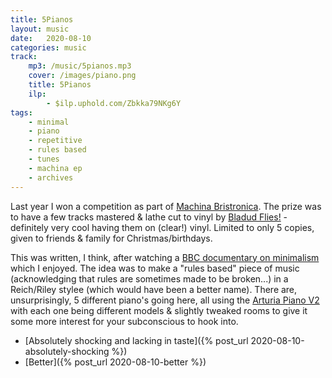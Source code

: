 ```yaml
---
title: 5Pianos
layout: music
date:   2020-08-10
categories: music
track:
    mp3: /music/5pianos.mp3
    cover: /images/piano.png
    title: 5Pianos
    ilp:
        - $ilp.uphold.com/Zbkka79NKg6Y
tags:
    - minimal
    - piano
    - repetitive
    - rules based
    - tunes
    - machina ep
    - archives
---
```


Last year I won a competition as part of [Machina Bristronica](https://www.factmag.com/2019/01/29/machina-bristronica-2019-synth-expo-final-lineup/). The prize was to have a few tracks mastered & lathe cut to vinyl by [Bladud Flies!](http://bladudflies.com/) - definitely very cool having them on (clear!) vinyl. Limited to only 5 copies, given to friends & family for Christmas/birthdays.

This was written, I think, after watching a [BBC documentary on minimalism](https://www.bbc.co.uk/programmes/b09tbh10) which I enjoyed. The idea was to make a "rules based" piece of music (acknowledging that rules are sometimes made to be broken...) in a Reich/Riley stylee (which would have been a better name). There are, unsurprisingly, 5 different piano's going here, all using the [Arturia Piano V2](https://www.arturia.com/products/analog-classics/piano-v/overview) with each one being different models & slightly tweaked rooms to give it some more interest for your subconscious to hook into.


- [Absolutely shocking and lacking in taste]({% post_url 2020-08-10-absolutely-shocking %})
- [Better]({% post_url 2020-08-10-better %})